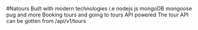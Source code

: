 #Natours
Built with modern technologies i.e nodejs js mongoDB mongoose pug and more
Booking tours and going to tours
API powered
The tour API can be gotten from /api/v1/tours
